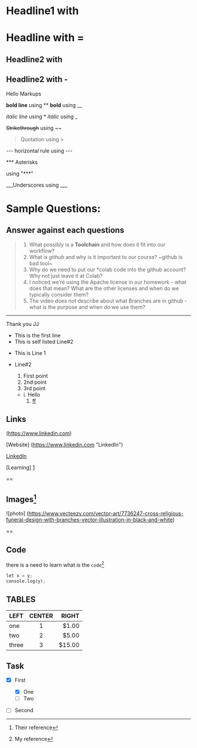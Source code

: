 # Headline1 with #

Headline with =
=

## Headline2 with ##

Headline2 with -
-


Hello Markups


**bold line** using **
__bold__ using __

*italic line* using *
_italic_ using _

~~Strikethrough~~ using ~~
> Quotation using >

--- horizontal rule using ---

*** Asterisks


using "***"

___Underscores using ___

# Sample Questions:
## Answer against each questions
> 1. What possibly is a **Toolchain** and how does it fit into our workflow?
> 2. What is *github* and why is it important to our course?  ~github is bad tool~ 
> 3. Why do we need to put our *colab code into the github account? Why not just leave it at Colab?
> 4. I noticed we’re using the Apache license in our homework - what does that mean? What are the other licenses and when do we typically consider them?
> 5. The video does not describe about what Branches are in github - what is the purpose and when do we use them?
---
Thank you
JJ

- This is the first line
- This is self listed Line#2

* This is Line 1
* Line#2

  1. First point
  2. 2nd point
  3. 3rd point
    - i. Hello
      1. [ff]
     
## Links
(https://www.linkedin.com)

[Website] (https://www.linkedin.com "LinkedIn")

[LinkedIn]

[Learning] [1]

[linkedin]: https://www.linkedin.com
[1]: https://www.linkedin.com/learning

[ff]: www.google.com

    
 ==
 ## Images[^2]
![photo] (https://www.vecteezy.com/vector-art/7736247-cross-religious-funeral-design-with-branches-vector-illustration-in-black-and-white)

[Images]: (https://www.vecteezy.com/vector-art/7736247-cross-religious-funeral-design-with-branches-vector-illustration-in-black-and-white)

==
## Code
there is a need to learn what is the `code`[^1]
``` py
let x = y;
console.log(y);
```

[^1]: My reference
[^2]: Their reference




## TABLES

|LEFT|CENTER|RIGHT|
|----|:----:|----:|
|one|1|$1.00|
|two|2|$5.00|
|three|3|$15.00|

## Task

 - [x] First
   - [X] One
   - [ ] Two
 - [ ] Second


